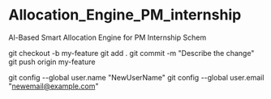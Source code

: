 # Allocation_Engine_PM_internship
Al-Based Smart Allocation  Engine for PM Internship  Schem

git checkout -b my-feature
git add .
git commit -m "Describe the change"
git push origin my-feature


git config --global user.name "NewUserName"
git config --global user.email "newemail@example.com"